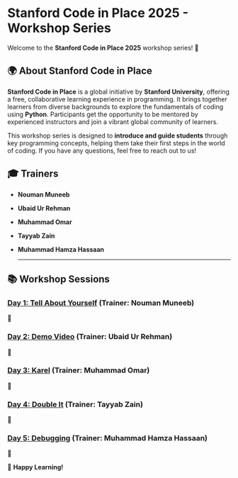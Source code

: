 # Stanford Code in Place 2025 - Workshop Series  

Welcome to the **Stanford Code in Place 2025** workshop series! 🚀  

## 🌍 About Stanford Code in Place  
**Stanford Code in Place** is a global initiative by **Stanford University**, offering a free, collaborative learning experience in programming. It brings together learners from diverse backgrounds to explore the fundamentals of coding using **Python**. Participants get the opportunity to be mentored by experienced instructors and join a vibrant global community of learners.  

This workshop series is designed to **introduce and guide students** through key programming concepts, helping them take their first steps in the world of coding. If you have any questions, feel free to reach out to us!  

## 🎓 Trainers  
- **Nouman Muneeb**  
- **Ubaid Ur Rehman**  
- **Muhammad Omar**  
- **Tayyab Zain**  
- **Muhammad Hamza Hassaan**

  ---
## 📚 Workshop Sessions  

### **[Day 1: Tell About Yourself](https://www.facebook.com/share/v/18qpkKwhQP/)** (Trainer: **Nouman Muneeb**)  
📌  

### **[Day 2: Demo Video](https://www.facebook.com/iCodeguru/videos/1128294625763303)** (Trainer: **Ubaid Ur Rehman**)  
📌  

### **[Day 3: Karel](https://www.facebook.com/iCodeguru/videos/1547118415970148)** (Trainer: **Muhammad Omar**)  
📌  

### **[Day 4: Double It](https://www.facebook.com/share/v/18UUBzBHrx/)** (Trainer: **Tayyab Zain**)  
📌  

### **[Day 5: Debugging](https://www.facebook.com/share/v/1A77Tbp1Qx/)** (Trainer: **Muhammad Hamza Hassaan**)  
📌  

🚀 **Happy Learning!**  
